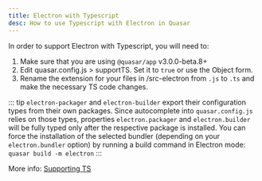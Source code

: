 ```yaml
---
title: Electron with Typescript
desc: How to use Typescript with Electron in Quasar
---
```


In order to support Electron with Typescript, you will need to:

1. Make sure that you are using `@quasar/app` v3.0.0-beta.8+
2. Edit quasar.config.js > supportTS. Set it to `true` or use the Object form.
3. Rename the extension for your files in /src-electron from `.js` to `.ts` and make the necessary TS code changes.

::: tip
`electron-packager` and `electron-builder` export their configuration types from their own packages.
Since autocomplete into `quasar.config.js` relies on those types, properties `electron.packager` and `electron.builder` will be fully typed only after the respective package is installed.
You can force the installation of the selected bundler (depending on your `electron.bundler` option) by running a build command in Electron mode: `quasar build -m electron`
:::

More info: [Supporting TS](/quasar-cli-vite/supporting-ts)
